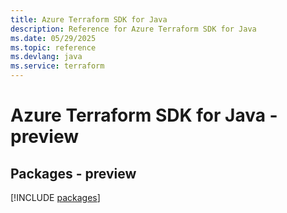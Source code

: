 ```yaml
---
title: Azure Terraform SDK for Java
description: Reference for Azure Terraform SDK for Java
ms.date: 05/29/2025
ms.topic: reference
ms.devlang: java
ms.service: terraform
---
```

# Azure Terraform SDK for Java - preview
## Packages - preview
[!INCLUDE [packages](terraform-index.md)]